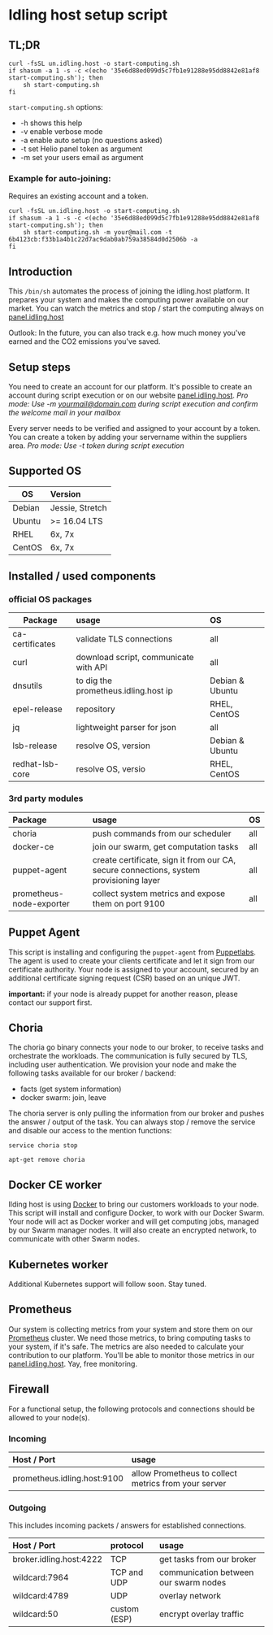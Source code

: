 # Idling host setup script

## TL;DR

```shell
curl -fsSL un.idling.host -o start-computing.sh
if shasum -a 1 -s -c <(echo '35e6d88ed099d5c7fb1e91288e95dd8842e81af8 start-computing.sh'); then
    sh start-computing.sh
fi
```

`start-computing.sh` options:
 * -h shows this help
 * -v enable verbose mode
 * -a enable auto setup (no questions asked)
 * -t set Helio panel token as argument
 * -m set your users email as argument

### Example for auto-joining:
Requires an existing account and a token.

```shell
curl -fsSL un.idling.host -o start-computing.sh
if shasum -a 1 -s -c <(echo '35e6d88ed099d5c7fb1e91288e95dd8842e81af8 start-computing.sh'); then
    sh start-computing.sh -m your@mail.com -t 6b4123cb:f33b1a4b1c22d7ac9dab0ab759a38584d0d2506b -a
fi
```

## Introduction

This `/bin/sh` automates the process of joining the idling.host platform. It prepares your system and makes the computing power available on our market.
You can watch the metrics and stop / start the computing always on [panel.idling.host](https://panel.idling.host)

Outlook: In the future, you can also track e.g. how much money you've earned and the CO2 emissions you've saved.

## Setup steps

You need to create an account for our platform. It's possible to create an account during script execution or on our website [panel.idling.host](https://panel.idling.host).
*Pro mode: Use -m yourmail@domain.com during script execution and confirm the welcome mail in your mailbox*

Every server needs to be verified and assigned to your account by a token. You can create a token by adding your servername within the suppliers area.
*Pro mode: Use -t token during script execution*

## Supported OS

| OS            | Version         |
| ------------- |:----------------|
| Debian        | Jessie, Stretch |
| Ubuntu        | >= 16.04 LTS    |
| RHEL          | 6x, 7x          |
| CentOS        | 6x, 7x          |

## Installed / used components

### official OS packages

| Package         | usage                                | OS              |
| --------------- |:-------------------------------------|:--------------- |
| ca-certificates | validate TLS connections             | all             |
| curl            | download script, communicate with API| all             |
| dnsutils        | to dig the prometheus.idling.host ip | Debian & Ubuntu |
| epel-release    | repository                           | RHEL, CentOS    |
| jq              | lightweight parser for json          | all             |
| lsb-release     | resolve OS, version                  | Debian & Ubuntu |
| redhat-lsb-core | resolve OS, versio                   | RHEL, CentOS    |


### 3rd party modules

| Package                  | usage                                                                                  | OS  |
| :------------------------|:-------------------------------------------------------------------------------------- |:----|
| choria                   | push commands from our scheduler                                                       | all |
| docker-ce                | join our swarm, get computation tasks                                                  | all |
| puppet-agent             | create certificate, sign it from our CA, secure connections, system provisioning layer | all |
| prometheus-node-exporter | collect system metrics and expose them on port 9100                                    | all |

## Puppet Agent

This script is installing and configuring the `puppet-agent` from [Puppetlabs](https://github.com/puppetlabs/puppet).
The agent is used to create your clients certificate and let it sign from our certificate authority.
Your node is assigned to your account, secured by an additional certificate signing request (CSR) based on an unique JWT.

**important:** if your node is already puppet for another reason, please contact our support first.


## Choria

The choria go binary connects your node to our broker, to receive tasks and orchestrate the workloads.
The communication is fully secured by TLS, including user authentication.
We provision your node and make the following tasks available for our broker / backend:

* facts (get system information)
* docker swarm: join, leave

The choria server is only pulling the information from our broker and pushes the answer / output of the task.
You can always stop / remove the service and disable our access to the mention functions:

`service choria stop`

`apt-get remove choria`

## Docker CE worker

Ilding host is using [Docker](https://docker.com) to bring our customers workloads to your node.
This script will install and configure Docker, to work with our Docker Swarm.
Your node will act as Docker worker and will get computing jobs, managed by our Swarm manager nodes.
It will also create an encrypted network, to communicate with other Swarm nodes.


## Kubernetes worker

Additional Kubernetes support will follow soon. Stay tuned.

## Prometheus

Our system is collecting metrics from your system and store them on our [Prometheus](https://prometheus.io) cluster.
We need those metrics, to bring computing tasks to your system, if it's safe.
The metrics are also needed to calculate your contribution to our platform.
You'll be able to monitor those metrics in our [panel.idling.host](https://panel.idling.host). Yay, free monitoring.

## Firewall
For a functional setup, the following protocols and connections should be allowed to your node(s).

### Incoming

| Host  / Port                | usage                                                |
| :-------------------------- |:---------------------------------------------------- |
| prometheus.idling.host:9100 | allow Prometheus to collect metrics from your server |

### Outgoing

This includes incoming packets / answers for established connections.

| Host  / Port            | protocol     | usage        |
| :---------------------- |:------------ | :----------- |
| broker.idling.host:4222 | TCP          | get tasks from our broker |
| wildcard:7964           | TCP and UDP  | communication between our swarm nodes |
| wildcard:4789           | UDP          | overlay network|
| wildcard:50             | custom (ESP) | encrypt overlay traffic |
